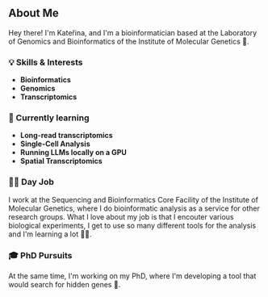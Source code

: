 
<!--
**vecerkovakaterina/vecerkovakaterina** is a ✨ _special_ ✨ repository because its `README.md` (this file) appears on your GitHub profile.

Here are some ideas to get you started:

- 🔭 I’m currently working on ...
- 🌱 I’m currently learning ...
- 👯 I’m looking to collaborate on ...
- 🤔 I’m looking for help with ...
- 💬 Ask me about ...
- 📫 How to reach me: ...
- 😄 Pronouns: ...
- ⚡ Fun fact: ...
-->

## About Me

Hey there! I'm Kateřina, and I'm a bioinformatician based at the Laboratory of Genomics and Bioinformatics of the Institute of Molecular Genetics 🧬.

### 💡 Skills & Interests

- **Bioinformatics**
- **Genomics**
- **Transcriptomics**

### 🚀 Currently learning

- **Long-read transcriptomics**
- **Single-Cell Analysis**
- **Running LLMs locally on a GPU**
- **Spatial Transcriptomics**


### 👩‍🔬 Day Job

I work at the Sequencing and Bioinformatics Core Facility of the Institute of Molecular Genetics, where I do bioinformatic analysis as a service for other research groups. What I love about my job is that I encouter various biological experiments, I get to use so many different tools for the analysis and I'm learning a lot 🧙‍♀️.

### 🎓 PhD Pursuits

At the same time, I'm working on my PhD, where I'm developing a tool that would search for hidden genes 💎.
